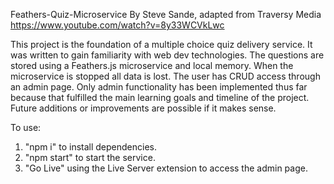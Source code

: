 Feathers-Quiz-Microservice
By Steve Sande, adapted from Traversy Media https://www.youtube.com/watch?v=8y33WCVkLwc

This project is the foundation of a multiple choice quiz delivery service.
It was written to gain familiarity with web dev technologies.
The questions are stored using a Feathers.js microservice and local memory.
When the microservice is stopped all data is lost.
The user has CRUD access through an admin page.
Only admin functionality has been implemented thus far because that fulfilled the main learning goals and timeline of the project.
Future additions or improvements are possible if it makes sense.

To use:
1. "npm i" to install dependencies.
2. "npm start" to start the service.
3. "Go Live" using the Live Server extension to access the admin page.